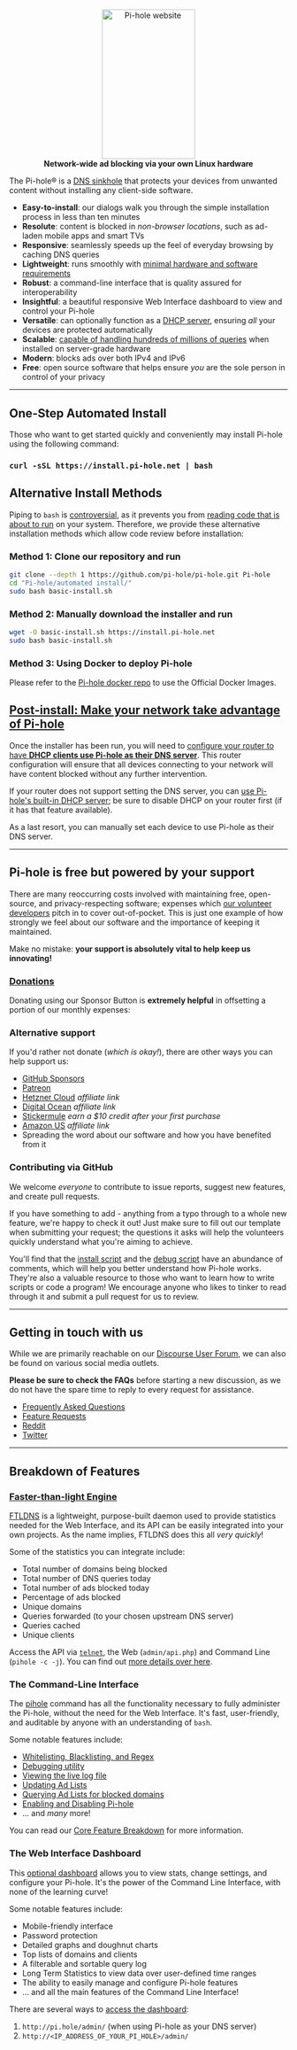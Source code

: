 <!-- markdownlint-configure-file { "MD004": { "style": "consistent" } } -->
<!-- markdownlint-disable MD033 -->
#

<p align="center">
  <picture>
    <source media="(prefers-color-scheme: dark)" srcset="./Resources/Icons/StoragePi.png">
    <source media="(prefers-color-scheme: light)" srcset="https://pi-hole.github.io/graphics/Vortex/Vortex_Vertical_wordmark_lightmode.png">
    <img src="https://pi-hole.github.io/graphics/Vortex/Vortex_Vertical_wordmark_lightmode.png" width="168" height="270" alt="Pi-hole website">
  </picture>
    <br>
    <strong>Network-wide ad blocking via your own Linux hardware</strong>
</p>

<!-- markdownlint-enable MD033 -->

The Pi-hole® is a [DNS sinkhole](https://en.wikipedia.org/wiki/DNS_Sinkhole) that protects your devices from unwanted content without installing any client-side software.

- **Easy-to-install**: our dialogs walk you through the simple installation process in less than ten minutes
- **Resolute**: content is blocked in _non-browser locations_, such as ad-laden mobile apps and smart TVs
- **Responsive**: seamlessly speeds up the feel of everyday browsing by caching DNS queries
- **Lightweight**: runs smoothly with [minimal hardware and software requirements](https://docs.pi-hole.net/main/prerequisites/)
- **Robust**: a command-line interface that is quality assured for interoperability
- **Insightful**: a beautiful responsive Web Interface dashboard to view and control your Pi-hole
- **Versatile**: can optionally function as a [DHCP server](https://discourse.pi-hole.net/t/how-do-i-use-pi-holes-built-in-dhcp-server-and-why-would-i-want-to/3026), ensuring _all_ your devices are protected automatically
- **Scalable**: [capable of handling hundreds of millions of queries](https://pi-hole.net/2017/05/24/how-much-traffic-can-pi-hole-handle/) when installed on server-grade hardware
- **Modern**: blocks ads over both IPv4 and IPv6
- **Free**: open source software that helps ensure _you_ are the sole person in control of your privacy

-----

## One-Step Automated Install

Those who want to get started quickly and conveniently may install Pi-hole using the following command:

### `curl -sSL https://install.pi-hole.net | bash`

## Alternative Install Methods

Piping to `bash` is [controversial](https://pi-hole.net/2016/07/25/curling-and-piping-to-bash), as it prevents you from [reading code that is about to run](https://github.com/pi-hole/pi-hole/blob/master/automated%20install/basic-install.sh) on your system. Therefore, we provide these alternative installation methods which allow code review before installation:

### Method 1: Clone our repository and run

```bash
git clone --depth 1 https://github.com/pi-hole/pi-hole.git Pi-hole
cd "Pi-hole/automated install/"
sudo bash basic-install.sh
```

### Method 2: Manually download the installer and run

```bash
wget -O basic-install.sh https://install.pi-hole.net
sudo bash basic-install.sh
```

### Method 3: Using Docker to deploy Pi-hole

Please refer to the [Pi-hole docker repo](https://github.com/pi-hole/docker-pi-hole) to use the Official Docker Images.

## [Post-install: Make your network take advantage of Pi-hole](https://docs.pi-hole.net/main/post-install/)

Once the installer has been run, you will need to [configure your router to have **DHCP clients use Pi-hole as their DNS server**](https://discourse.pi-hole.net/t/how-do-i-configure-my-devices-to-use-pi-hole-as-their-dns-server/245). This router configuration will ensure that all devices connecting to your network will have content blocked without any further intervention.

If your router does not support setting the DNS server, you can [use Pi-hole's built-in DHCP server](https://discourse.pi-hole.net/t/how-do-i-use-pi-holes-built-in-dhcp-server-and-why-would-i-want-to/3026); be sure to disable DHCP on your router first (if it has that feature available).

As a last resort, you can manually set each device to use Pi-hole as their DNS server.

-----

## Pi-hole is free but powered by your support

There are many reoccurring costs involved with maintaining free, open-source, and privacy-respecting software; expenses which [our volunteer developers](https://github.com/orgs/pi-hole/people) pitch in to cover out-of-pocket. This is just one example of how strongly we feel about our software and the importance of keeping it maintained.

Make no mistake: **your support is absolutely vital to help keep us innovating!**

### [Donations](https://pi-hole.net/donate)

Donating using our Sponsor Button is **extremely helpful** in offsetting a portion of our monthly expenses:

### Alternative support

If you'd rather not donate (_which is okay!_), there are other ways you can help support us:

- [GitHub Sponsors](https://github.com/sponsors/pi-hole/)
- [Patreon](https://patreon.com/pihole)
- [Hetzner Cloud](https://hetzner.cloud/?ref=7aceisRX3AzA) _affiliate link_
- [Digital Ocean](https://www.digitalocean.com/?refcode=344d234950e1) _affiliate link_
- [Stickermule](https://www.stickermule.com/unlock?ref_id=9127301701&utm_medium=link&utm_source=invite) _earn a $10 credit after your first purchase_
- [Amazon US](https://www.amazon.com/exec/obidos/redirect-home/pihole09-20) _affiliate link_
- Spreading the word about our software and how you have benefited from it

### Contributing via GitHub

We welcome _everyone_ to contribute to issue reports, suggest new features, and create pull requests.

If you have something to add - anything from a typo through to a whole new feature, we're happy to check it out! Just make sure to fill out our template when submitting your request; the questions it asks will help the volunteers quickly understand what you're aiming to achieve.

You'll find that the [install script](https://github.com/pi-hole/pi-hole/blob/master/automated%20install/basic-install.sh) and the [debug script](https://github.com/pi-hole/pi-hole/blob/master/advanced/Scripts/piholeDebug.sh) have an abundance of comments, which will help you better understand how Pi-hole works. They're also a valuable resource to those who want to learn how to write scripts or code a program! We encourage anyone who likes to tinker to read through it and submit a pull request for us to review.

-----

## Getting in touch with us

While we are primarily reachable on our [Discourse User Forum](https://discourse.pi-hole.net/), we can also be found on various social media outlets.

**Please be sure to check the FAQs** before starting a new discussion, as we do not have the spare time to reply to every request for assistance.

- [Frequently Asked Questions](https://discourse.pi-hole.net/c/faqs)
- [Feature Requests](https://discourse.pi-hole.net/c/feature-requests?order=votes)
- [Reddit](https://www.reddit.com/r/pihole/)
- [Twitter](https://twitter.com/The_Pi_hole)

-----

## Breakdown of Features

### [Faster-than-light Engine](https://github.com/pi-hole/ftl)

[FTLDNS](https://github.com/pi-hole/ftl) is a lightweight, purpose-built daemon used to provide statistics needed for the Web Interface, and its API can be easily integrated into your own projects. As the name implies, FTLDNS does this all _very quickly_!

Some of the statistics you can integrate include:

- Total number of domains being blocked
- Total number of DNS queries today
- Total number of ads blocked today
- Percentage of ads blocked
- Unique domains
- Queries forwarded (to your chosen upstream DNS server)
- Queries cached
- Unique clients

Access the API via [`telnet`](https://github.com/pi-hole/FTL), the Web (`admin/api.php`) and Command Line (`pihole -c -j`). You can find out [more details over here](https://discourse.pi-hole.net/t/pi-hole-api/1863).

### The Command-Line Interface

The [pihole](https://docs.pi-hole.net/core/pihole-command/) command has all the functionality necessary to fully administer the Pi-hole, without the need for the Web Interface. It's fast, user-friendly, and auditable by anyone with an understanding of `bash`.

Some notable features include:

- [Whitelisting, Blacklisting, and Regex](https://docs.pi-hole.net/core/pihole-command/#whitelisting-blacklisting-and-regex)
- [Debugging utility](https://docs.pi-hole.net/core/pihole-command/#debugger)
- [Viewing the live log file](https://docs.pi-hole.net/core/pihole-command/#tail)
- [Updating Ad Lists](https://docs.pi-hole.net/core/pihole-command/#gravity)
- [Querying Ad Lists for blocked domains](https://docs.pi-hole.net/core/pihole-command/#query)
- [Enabling and Disabling Pi-hole](https://docs.pi-hole.net/core/pihole-command/#enable-disable)
- ... and _many_ more!

You can read our [Core Feature Breakdown](https://docs.pi-hole.net/core/pihole-command/#pi-hole-core) for more information.

### The Web Interface Dashboard

This [optional dashboard](https://github.com/pi-hole/web) allows you to view stats, change settings, and configure your Pi-hole. It's the power of the Command Line Interface, with none of the learning curve!

Some notable features include:

- Mobile-friendly interface
- Password protection
- Detailed graphs and doughnut charts
- Top lists of domains and clients
- A filterable and sortable query log
- Long Term Statistics to view data over user-defined time ranges
- The ability to easily manage and configure Pi-hole features
- ... and all the main features of the Command Line Interface!

There are several ways to [access the dashboard](https://discourse.pi-hole.net/t/how-do-i-access-pi-holes-dashboard-admin-interface/3168):

1. `http://pi.hole/admin/` (when using Pi-hole as your DNS server)
2. `http://<IP_ADDRESS_OF_YOUR_PI_HOLE>/admin/`
